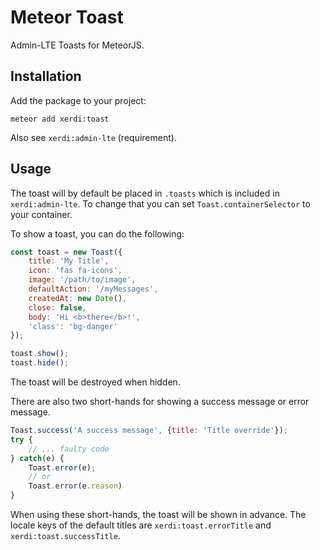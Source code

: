# Meteor Toast

Admin-LTE Toasts for MeteorJS.

## Installation

Add the package to your project:

```shell
meteor add xerdi:toast
```

Also see `xerdi:admin-lte` (requirement).

## Usage

The toast will by default be placed in `.toasts` which is included in `xerdi:admin-lte`.
To change that you can set `Toast.containerSelector` to your container.

To show a toast, you can do the following:
```javascript
const toast = new Toast({
    title: 'My Title',
    icon: 'fas fa-icons',
    image: '/path/to/image',
    defaultAction: '/myMessages',
    createdAt: new Date(),
    close: false,
    body: 'Hi <b>there</b>!',
    'class': 'bg-danger'
});

toast.show();
toast.hide();
```

The toast will be destroyed when hidden.

There are also two short-hands for showing a success message or error message.
```javascript
Toast.success('A success message', {title: 'Title override'});
try {
    // ... faulty code
} catch(e) {
    Toast.error(e);
    // or
    Toast.error(e.reason)
}
```
When using these short-hands, the toast will be shown in advance.
The locale keys of the default titles are `xerdi:toast.errorTitle` and `xerdi:toast.successTitle`.

